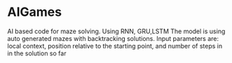 # AIGames

AI based code for maze solving. Using RNN, GRU,LSTM
The model is using auto generated mazes with backtracking solutions.
Input parameters are: local context, position relative to the starting point, and number of steps in in the solution so
far 
